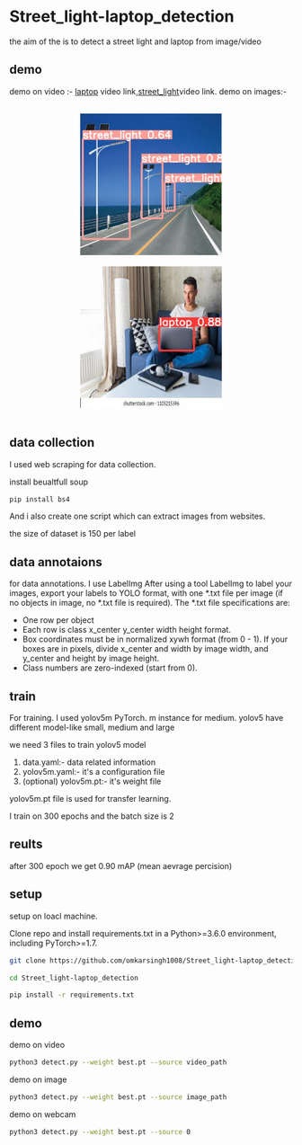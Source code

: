# Street_light-laptop_detection

the aim of the is to detect a street light and laptop from image/video
## demo
demo on video :- [laptop](https://drive.google.com/file/d/1JYJ8wWcUNEL9pzmpdizlTx14MEXPQVTU/view?usp=sharing) video link,[street_light](https://drive.google.com/file/d/1EjPp3LqrsLYLiYqILxYw3lFYk1WG8QsF/view?usp=sharing)video link.
demo on images:-
</div>
  <br>
  <div align="center">
    <a >
        <img src="https://github.com/omkarsingh1008/Street_light-laptop_detection/blob/main/frp-pole-500x500_jpg.rf.a4bbe158c139722c37a90bf2b42a9f43.jpg" width="50%"/>
    </a>
    <img width="50%" />
    <a >
        <img src="https://github.com/omkarsingh1008/Street_light-laptop_detection/blob/main/young-attractive-man-sitting-on-260nw-1105215596_jpg.rf.082b88b3f994f2b030dd558c3b3c999c.jpg" width="50%"/>
    </a>
    <img width="50%" />
    </div>

## data collection

I used web scraping for data collection.

install beualtfull soup

```bash
pip install bs4
```
And i also create one script which can extract images from websites.

the size of dataset is 150 per label

## data annotaions

for data annotations. I use LabelImg
After using a tool LabelImg to label your images, export your labels to YOLO format, with one *.txt file per image (if no objects in image, no *.txt file is required). The *.txt file specifications are:

* One row per object
* Each row is class x_center y_center width height format.
* Box coordinates must be in normalized xywh format (from 0 - 1). If your boxes are in pixels, divide x_center and width by image width, and y_center and height by image height.
* Class numbers are zero-indexed (start from 0).

## train

For training. I used yolov5m PyTorch. m instance for medium.
yolov5 have different model-like small, medium and large 

we need 3 files to train yolov5 model

1. data.yaml:- data related information
2. yolov5m.yaml:- it's a configuration file
3. (optional) yolov5m.pt:- it's weight file

yolov5m.pt file is used for transfer learning.

I train on 300 epochs and the batch size is 2

## reults

after 300 epoch we get 0.90 mAP (mean aevrage percision)

## setup 

setup on loacl machine.

Clone repo and install requirements.txt in a Python>=3.6.0 environment, including PyTorch>=1.7.
```bash
git clone https://github.com/omkarsingh1008/Street_light-laptop_detection.git
```
```bash
cd Street_light-laptop_detection
```

```bash
pip install -r requirements.txt
```
## demo
demo on video

```bash
python3 detect.py --weight best.pt --source video_path
```
demo on image
```bash
python3 detect.py --weight best.pt --source image_path
```

demo on webcam
```bash
python3 detect.py --weight best.pt --source 0
```
